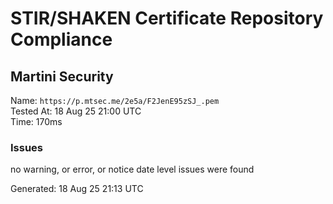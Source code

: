 # STIR/SHAKEN Certificate Repository Compliance

## Martini Security

Name: `https://p.mtsec.me/2e5a/F2JenE95zSJ_.pem`\
Tested At: 18 Aug 25 21:00 UTC\
Time: 170ms

### Issues

no warning, or error, or notice date level issues were found

Generated: 18 Aug 25 21:13 UTC